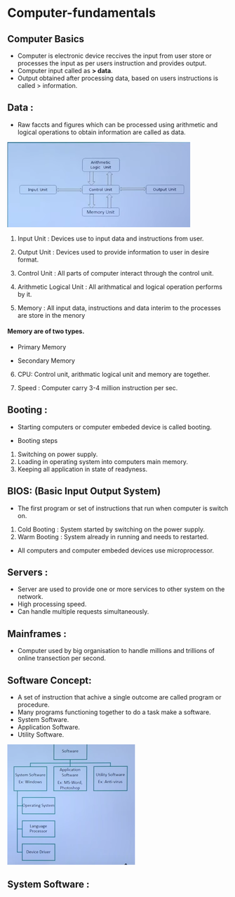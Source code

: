 # Computer-fundamentals

## Computer Basics

- Computer is electronic device reccives the input from user store or processes the input as per users instruction and provides output.
- Computer input called as **> data**.
- Output obtained after processing data, based on users instructions is called > information.

## Data :
- Raw faccts and figures which can be processed using arithmetic and logical operations to obtain information are called as data.


![](image.png)


1) Input Unit :  Devices use to input data and instructions from user.

2) Output Unit : Devices used to provide information to user in desire format.

3) Control Unit : All parts of computer interact through the control unit.
4) Arithmetic Logical Unit : All arithmatical and logical operation performs by it.

5) Memory : All input data, instructions and data interim to the processes are store in the menory

#### Memory are of two types.

*   Primary Memory

* Secondary Memory

6) CPU: Control unit, arithmatic logical unit and memory are together.

7. Speed : Computer carry 3-4 million instruction per sec.


## Booting : 
- Starting computers or computer embeded device is called booting.

- Booting steps 
1. Switching on power supply.
2. Loading in operating system into computers main memory.
3. Keeping all application in state of readyness.

## BIOS: (Basic Input Output System)

- The first program or set of instructions that run when computer is switch on.

1. Cold Booting : System started by switching on the power supply.
2. Warm Booting : System already in running and needs to restarted.
- All computers and computer embeded devices use microprocessor.

## Servers : 
- Server are used to provide one or more services to other system on the network.
- High processing speed.
- Can handle multiple requests simultaneously.

## Mainframes : 
- Computer used by big organisation to handle millions and trillions of online transection per second.
## Software Concept:
- A set of instruction that achive a single outcome are called program or procedure.
- Many programs functioning together to do a task make a software.
- System Software.
- Application Software.
- Utility Software.

![alt text](image-3.png)

## System Software : 